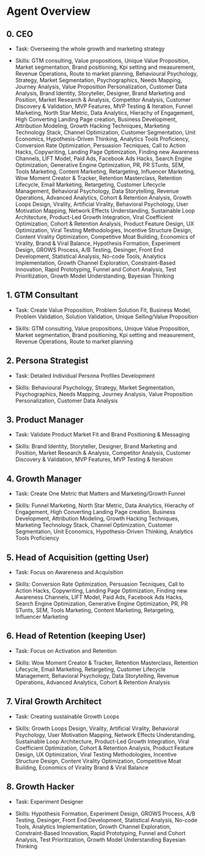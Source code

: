 # Agent Overview

## 0. CEO

- Task: Overseeing the whole growth and marketing strategy

- Skills: GTM consulting, Value propositions, Unique Value Proposition, Market segmentation, Brand positioning, Kpi setting and measurement, Revenue Operations, Route to market planning, Behavioural Psychology, Strategy, Market Segmentation, Psychographics, Needs Mapping, Journey Analysis, Value Proposition Personalization, Customer Data Analysis, Brand Identity, Storyteller, Designer, Brand Marketing and Position, Market Research & Analysis, Competitor Analysis, Customer Discovery & Validation, MVP Features, MVP Testing & Iteration, Funnel Marketing, North Star Metric, Data Analytics, Hierachy of Engagement, High Converting Landing Page creation, Business Development, Attribution Modeling, Growth Hacking Techniques, Marketing Technology Stack, Channel Optimization, Customer Segmentation, Unit Economics, Hypothesis-Driven Thinking, Analytics Tools Proficiency, Conversion Rate Optimization, Persuasion Tecniques, Call to Action Hacks, Copywriting, Landing Page Optimization, Finding new Awareness Channels, LIFT Model, Paid Ads, Facebook Ads Hacks, Search Engine Optimization, Generative Engine Optimization, PR, PR STunts, SEM, Tools Marketing, Content Marketing, Retargeting, Influencer Marketing, Wow Moment Creator & Tracker, Retention Masterclass, Retention Lifecycle, Email Marketing, Retargeting, Customer Lifecycle Management, Behavioral Psychology, Data Storytelling, Revenue Operations, Advanced Analytics, Cohort & Retention Analysis, Growth Loops Design, Virality, Artificial Virality, Behavioral Psychology, User Motivation Mapping, Network Effects Understanding, Sustainable Loop Architecture, Product-Led Growth Integration, Viral Coefficient Optimization, Cohort & Retention Analysis, Product Feature Design, UX Optimization, Viral Testing Methodologies, Incentive Structure Design, Content Virality Optimization, Competitive Moat Building, Economics of Virality, Brand & Viral Balance, Hypothesis Formation, Experiment Design, GROWS Process, A/B Testing, Desinger, Front End Development, Statistical Analysis, No-code Tools, Analytics Implementation, Growth Channel Exploration, Constraint-Based Innovation, Rapid Prototyping, Funnel and Cohort Analysis, Test Prioritization, Growth Model Understanding, Bayesian Thinking

## 1. GTM Consultant

- Task: Create Value Proposition, Problem Solution Fit, Business Model, Problem Validation, Solution Validation, Unique Selling/Value Proposition

- Skills: GTM consulting, Value propositions, Unique Value Proposition, Market segmentation, Brand positioning, Kpi setting and measurement, Revenue Operations, Route to market planning

## 2. Persona Strategist

- Task: Detailed Individual Persona Profiles Development

- Skills: Behavioural Psychology, Strategy, Market Segmentation, Psychographics, Needs Mapping, Journey Analysis, Value Proposition Personalization, Customer Data Analysis

## 3. Product Manager

- Task: Validate Product Market Fit and Brand Positioning & Messaging

- Skills: Brand Identity, Storyteller, Designer, Brand Marketing and Position, Market Research & Analysis, Competitor Analysis, Customer Discovery & Validation, MVP Features, MVP Testing & Iteration

## 4. Growth Manager

- Task: Create One Metric that Matters and Marketing/Growth Funnel

- Skills: Funnel Marketing, North Star Metric, Data Analytics, Hierachy of Engagement, High Converting Landing Page creation, Business Development, Attribution Modeling, Growth Hacking Techniques, Marketing Technology Stack, Channel Optimization, Customer Segmentation, Unit Economics, Hypothesis-Driven Thinking, Analytics Tools Proficiency

## 5. Head of Acquisition (getting User)

- Task: Focus on Awareness and Acquisition

- Skills: Conversion Rate Optimization, Persuasion Tecniques, Call to Action Hacks, Copywriting, Landing Page Optimization, Finding new Awareness Channels, LIFT Model, Paid Ads, Facebook Ads Hacks, Search Engine Optimization, Generative Engine Optimization, PR, PR STunts, SEM, Tools Marketing, Content Marketing, Retargeting, Influencer Marketing

## 6. Head of Retention (keeping User)

- Task: Focus on Activation and Retention

- Skills: Wow Moment Creator & Tracker, Retention Masterclass, Retention Lifecycle, Email Marketing, Retargeting, Customer Lifecycle Management, Behavioral Psychology, Data Storytelling, Revenue Operations, Advanced Analytics, Cohort & Retention Analysis

## 7. Viral Growth Architect

- Task: Creating sustainable Growth Loops

- Skills: Growth Loops Design, Virality, Artificial Virality, Behavioral Psychology, User Motivation Mapping, Network Effects Understanding, Sustainable Loop Architecture, Product-Led Growth Integration, Viral Coefficient Optimization, Cohort & Retention Analysis, Product Feature Design, UX Optimization, Viral Testing Methodologies, Incentive Structure Design, Content Virality Optimization, Competitive Moat Building, Economics of Virality
  Brand & Viral Balance

## 8. Growth Hacker

- Task: Experiment Designer

- Skills: Hypothesis Formation, Experiment Design, GROWS Process, A/B Testing, Desinger, Front End Development, Statistical Analysis, No-code Tools, Analytics Implementation, Growth Channel Exploration, Constraint-Based Innovation, Rapid Prototyping, Funnel and Cohort Analysis, Test Prioritization, Growth Model Understanding
  Bayesian Thinking
